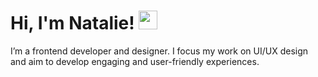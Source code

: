 # Hi, I'm  Natalie! <img src="https://raw.githubusercontent.com/MartinHeinz/MartinHeinz/master/wave.gif" width="30px">

I’m a frontend developer and designer. I focus my work on UI/UX design and aim to develop engaging and user-friendly experiences.
